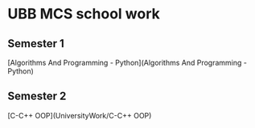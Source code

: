# UBB MCS school work
## Semester 1
[Algorithms And Programming - Python](Algorithms And Programming - Python)
## Semester 2
[C-C++ OOP](UniversityWork/C-C++ OOP)
